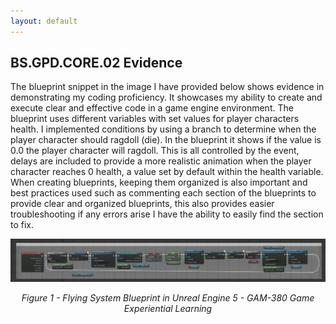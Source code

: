 ```yaml
---
layout: default
---
```


## **BS.GPD.CORE.02 Evidence**

<p style="text-indent: 55px;">
	
The blueprint snippet in the image I have provided below shows evidence in demonstrating my coding proficiency.  It showcases my ability to create and execute clear and effective code in a game engine environment.  The blueprint uses different variables with set values for player characters health.  I implemented conditions by using a branch to determine when the player character should ragdoll (die).  In the blueprint it shows if the value is 0.0 the player character will ragdoll.  This is all controlled by the event, delays are included to provide a more realistic animation when the player character reaches 0 health, a value set by default within the health variable.  When creating blueprints, keeping them organized is also important and best practices used such as commenting each section of the blueprints to provide clear and organized blueprints, this also provides easier troubleshooting if any errors arise I have the ability to easily find the section to fix.
</p>


<div style="text-align: center;">
    <a href="https://github.com/DCodeMorris/Week_7_Matrix/blob/main/assets/img/flying_bp.png" target="_blank">
		<img src="https://github.com/DCodeMorris/Week_7_Matrix/blob/main/assets/img/flying_bp.png" width="1920px" title="Health System Blueprint" />
	</a>
    <p><em>Figure 1 - Flying System Blueprint in Unreal Engine 5 - GAM-380 Game Experiential Learning</em></p>
</div>

